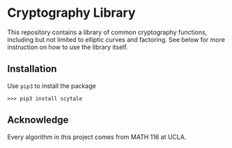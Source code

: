 # Cryptography Library

This repository contains a library of common cryptography functions, including but not limited to elliptic curves and factoring. See below for more instruction on how to use the library itself.

## Installation

Use `pip3` to install the package

``>>> pip3 install scytale``

## Acknowledge

Every algorithm in this project comes from MATH 116 at UCLA.
